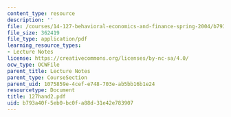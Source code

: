 ```yaml
---
content_type: resource
description: ''
file: /courses/14-127-behavioral-economics-and-finance-spring-2004/b793a40f5eb0bc0fa88d31e42e783907_127hand2.pdf
file_size: 362419
file_type: application/pdf
learning_resource_types:
- Lecture Notes
license: https://creativecommons.org/licenses/by-nc-sa/4.0/
ocw_type: OCWFile
parent_title: Lecture Notes
parent_type: CourseSection
parent_uid: 1075859e-4cef-e748-703e-ab5bb16b1e24
resourcetype: Document
title: 127hand2.pdf
uid: b793a40f-5eb0-bc0f-a88d-31e42e783907
---
```

